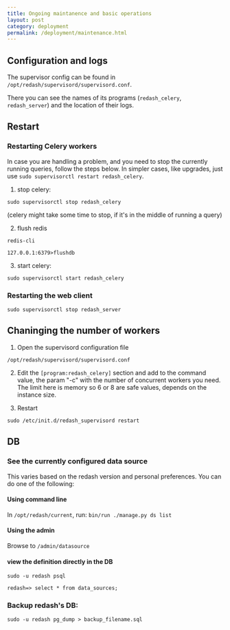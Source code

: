 ```yaml
---
title: Ongoing maintanence and basic operations
layout: post
category: deployment
permalink: /deployment/maintenance.html
---
```


## Configuration and logs

The supervisor config can be found in `/opt/redash/supervisord/supervisord.conf`.

There you can see the names of its programs (`redash_celery`, `redash_server`) and the location of their logs.

## Restart

### Restarting Celery workers

In case you are handling a problem, and you need to stop the currently running queries, follow the steps below.
In simpler cases, like upgrades, just use `sudo supervisorctl restart redash_celery`.

1. stop celery:

`sudo supervisorctl stop redash_celery`

(celery might take some time to stop, if it's in the middle of running a query)

2. flush redis 

`redis-cli`

`127.0.0.1:6379>flushdb`

3. start celery:

`sudo supervisorctl start redash_celery`

### Restarting the web client

`sudo supervisorctl stop redash_server`

## Chaninging the number of workers

1. Open the supervisord configuration file 

`/opt/redash/supervisord/supervisord.conf`

2. Edit the `[program:redash_celery]` section and add to the command value, the param "-c" with the number of concurrent workers you need. 
The limit here is memory so 6 or 8 are safe values, depends on the instance size.

3. Restart 

`sudo /etc/init.d/redash_supervisord restart`

## DB

### See the currently configured data source

This varies based on the redash version and personal preferences. 
You can do one of the following:

#### Using command line

In `/opt/redash/current`, run: `bin/run ./manage.py ds list`

#### Using the admin

Browse to `/admin/datasource`

#### view the definition directly in the DB

`sudo -u redash psql`

`redash=> select * from data_sources;`

### Backup redash's DB:

`sudo -u redash pg_dump > backup_filename.sql`

